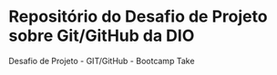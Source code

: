 # Repositório do Desafio de Projeto sobre Git/GitHub da DIO
Desafio de Projeto - GIT/GitHub - Bootcamp Take
